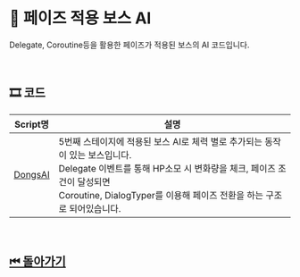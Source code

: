 # 🔎 페이즈 적용 보스 AI

Delegate, Coroutine등을 활용한 페이즈가 적용된 보스의 AI 코드입니다.


<!-- ![이미지]()-->
<br>

## 🎞 코드 

| Script명 | 설명 |
|---|---|
|[DongsAI](./DongsAI.cs)| 5번째 스테이지에 적용된 보스 AI로 체력 별로 추가되는 동작이 있는 보스입니다.<br> Delegate 이벤트를 통해 HP소모 시 변화량을 체크, 페이즈 조건이 달성되면 <br> Coroutine, DialogTyper를 이용해 페이즈 전환을 하는 구조로 되어있습니다. |


<br>


## [⏮ 돌아가기](../../)
